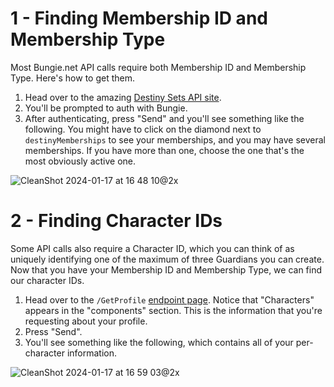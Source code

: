 # 1 - Finding Membership ID and Membership Type

Most Bungie.net API calls require both Membership ID and Membership Type. Here's how to get them.

1. Head over to the amazing [Destiny Sets API site](https://data.destinysets.com/api/User.GetMembershipDataForCurrentUser).
1. You'll be prompted to auth with Bungie.
1. After authenticating, press "Send" and you'll see something like the following. You might have to click on the diamond next to `destinyMemberships` to see your memberships, and you may have several memberships. If you have more than one, choose the one that's the most obviously active one.

![CleanShot 2024-01-17 at 16 48 10@2x](https://github.com/rslifka/vault-zero/assets/231435/0e8b0f6a-3689-4f63-9948-815bd7e4af36)

# 2 - Finding Character IDs

Some API calls also require a Character ID, which you can think of as uniquely identifying one of the maximum of three Guardians you can create. Now that you have your Membership ID and Membership Type, we can find our character IDs.

1. Head over to the `/GetProfile` [endpoint page](https://data.destinysets.com/api/Destiny2.GetProfile?components=200). Notice that "Characters" appears in the "components" section. This is the information that you're requesting about your profile.
1. Press "Send".
1. You'll see something like the following, which contains all of your per-character information.

![CleanShot 2024-01-17 at 16 59 03@2x](https://github.com/rslifka/vault-zero/assets/231435/bd5c1438-b53f-4e55-ba43-92c24529ea45)

